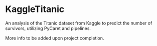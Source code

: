# KaggleTitanic
An analysis of the Titanic dataset from Kaggle to predict the number of survivors, utilizing PyCaret and pipelines.

More info to be added upon project completion.
